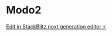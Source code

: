 # Modo2

[Edit in StackBlitz next generation editor ⚡️](https://stackblitz.com/~/github.com/Deamon12/Modo2)